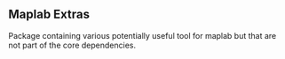 ## Maplab Extras
Package containing various potentially useful tool for maplab but that are not part of the core dependencies.
